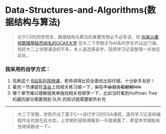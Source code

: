 # Data-Structures-and-Algorithms(数据结构与算法)
> 对于CS的同学而言，数据结构与算法的重要性想必不必多说，但 [向来以重视数理基础而闻名的UCAS大学](https://www.ucas.ac.cn/) 在大二下学期才为AI系的学生开设这门课。恰好大二上学期课选的不多，本人遂选择自学，现把学习记录整理一并放在此处。
> 
### 我采用的自学方式：
1. 先刷这个 [B站系列视频课](https://www.bilibili.com/video/BV13v4y1Q7uq/?spm_id_from=333.1387.favlist.content.click&vd_source=186b96c6ea332ffb43b871550ba88368)，老师讲得比较全面也比较仔细，十分新手友好！
2. 看完一节课就在[洛谷](https://www.luogu.com.cn/)上找相关练习做一下，<s>实在不会就去看题解hhh</s>
3. 哪个章节难以理解就再单独找相关视频学一下，比如当时看到Huffman Tree的遍历部分需要用到 队列 的知识就需要额外补充
---
>大二下学期，学院开设了基于C++进行学习的DSA课程，遂将学习记录和编程作业也放在此仓库。上学期的视频课看到一半就搁置了，希望本学期能有空继续跟进一下~
